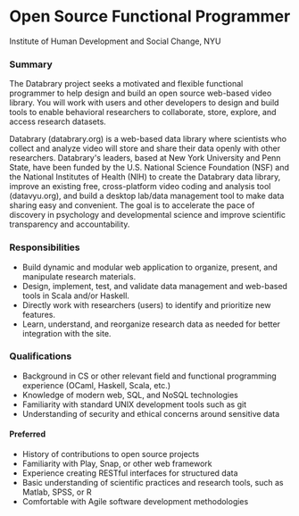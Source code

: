 # Open Source Functional Programmer

Institute of Human Development and Social Change, NYU

### Summary

The Databrary project seeks a motivated and flexible functional programmer to help design and build an open source web-based video library.
You will work with users and other developers to design and build tools to enable behavioral researchers to collaborate, store, explore, and access research datasets.

Databrary (databrary.org) is a web-based data library where scientists who collect and analyze video will store and share their data openly with other researchers.
Databrary's leaders, based at New York University and Penn State, have been funded by the U.S. National Science Foundation (NSF) and the National Institutes of Health (NIH) to create the Databrary data library, improve an existing free, cross-platform video coding and analysis tool (datavyu.org), and build a desktop lab/data management tool to make data sharing easy and convenient.
The goal is to accelerate the pace of discovery in psychology and developmental science and improve scientific transparency and accountability.

### Responsibilities

- Build dynamic and modular web application to organize, present, and manipulate research materials.
- Design, implement, test, and validate data management and web-based tools in Scala and/or Haskell.
- Directly work with researchers (users) to identify and prioritize new features.
- Learn, understand, and reorganize research data as needed for better integration with the site.

### Qualifications

- Background in CS or other relevant field and functional programming experience (OCaml, Haskell, Scala, etc.)
- Knowledge of modern web, SQL, and NoSQL technologies
- Familiarity with standard UNIX development tools such as git
- Understanding of security and ethical concerns around sensitive data

#### Preferred

- History of contributions to open source projects
- Familiarity with Play, Snap, or other web framework
- Experience creating RESTful interfaces for structured data
- Basic understanding of scientific practices and research tools, such as Matlab, SPSS, or R
- Comfortable with Agile software development methodologies
